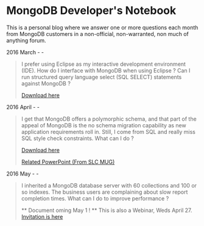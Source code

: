 MongoDB Developer's Notebook
============================

This is a personal blog where we answer one or more questions each month from MongoDB customers in a non-official, non-warranted, non much of anything forum.

2016 March - -


> I prefer using Eclipse as my interactive development environment
> (IDE). How do I interface with MongoDB when using Eclipse ? Can I run
> structured query language select (SQL SELECT) statements against
> MongoDB ?
>
>[Download here](https://github.com/farrell0/MongoDB-Developers-Notebook/blob/master/download/MDB_DN_2016_03_Eclipse_BiConnector.pdf)


2016 April - -

> I get that MongoDB offers a polymorphic schema, and that part of the
> appeal of MongoDB is the no schema migration capability as new application
> requirements roll in. Still, I come from SQL and really miss SQL style
> check constraints. What can I do ?
>
>[Download here](https://github.com/farrell0/MongoDB-Developers-Notebook/blob/master/download/MDB_DN_2016_04_CheckConstraints.pdf)
>
>[Related PowerPoint (From SLC MUG)](https://github.com/farrell0/MongoDB-Developers-Notebook/blob/master/download/MDB_DN_2016_04_CheckConstraints.pptx)


2016 May - -

> I inherited a MongoDB database server with 60 collections and 100 or so indexes.
> The business users are complaining about slow report completion times. What can 
>I do to improve performance ?
>
> ** Document oming May 1 !
> ** This is also a Webinar, Weds April 27. [Invitation is here](https://mail.google.com/mail/u/1/#inbox/154162679b424428)
